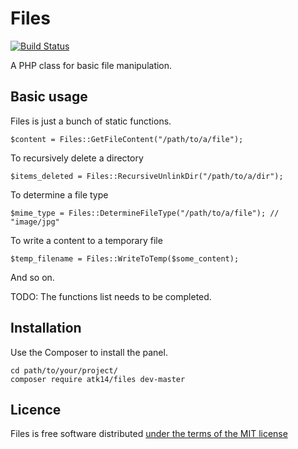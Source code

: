 Files
=====

[![Build Status](https://travis-ci.org/atk14/Files.svg?branch=master)](https://travis-ci.org/atk14/Files)

A PHP class for basic file manipulation.

Basic usage
-----------

Files is just a bunch of static functions.

    $content = Files::GetFileContent("/path/to/a/file");

To recursively delete a directory

    $items_deleted = Files::RecursiveUnlinkDir("/path/to/a/dir");

To determine a file type

    $mime_type = Files::DetermineFileType("/path/to/a/file"); // "image/jpg"

To write a content to a temporary file

    $temp_filename = Files::WriteToTemp($some_content);

And so on.

TODO: The functions list needs to be completed.

Installation
------------

Use the Composer to install the panel.

    cd path/to/your/project/
    composer require atk14/files dev-master

Licence
-------

Files is free software distributed [under the terms of the MIT license](http://www.opensource.org/licenses/mit-license)
